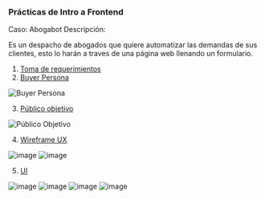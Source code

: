

### Prácticas de Intro a Frontend

Caso: Abogabot Descripción:

Es un despacho de abogados que quiere automatizar las demandas de sus clientes, esto lo harán a traves de una página web llenando un formulario.


1. [Toma de requerimientos](https://github.com/OscarDperezL/FrontEnd/blob/main/1.%20Requerimientos%20Abogabot.doc)
2. [Buyer Persona](https://github.com/OscarDperezL/FrontEnd/blob/main/Buyer%20Persona.png)

![Buyer Persona](https://user-images.githubusercontent.com/99143325/156839281-af4c7879-6c84-49d5-8078-f19ca05892c3.png)

3. [Público objetivo](https://github.com/OscarDperezL/FrontEnd/blob/main/P%C3%BAblico%20Objetivo.jpg)

![Público Objetivo](https://user-images.githubusercontent.com/99143325/156839388-92d2b6ec-80f3-46b6-83c4-e0bdbef3adb0.jpg)

4. [Wireframe UX](https://github.com/OscarDperezL/FrontEnd/blob/main/Wireframe.pdf)

![image](https://user-images.githubusercontent.com/99143325/156839553-2a478a36-72f7-4476-ab53-ef56ae343ddd.png)
![image](https://user-images.githubusercontent.com/99143325/156839615-91fdf679-4ba6-4b6d-9e43-f25c82381dd0.png)

5. [UI](https://github.com/OscarDperezL/FrontEnd/blob/main/UI%20Abogabot.pdf)

![image](https://user-images.githubusercontent.com/99143325/156839847-11f53717-03b6-4832-8302-deedd636979b.png)
![image](https://user-images.githubusercontent.com/99143325/156839890-e93ed6f9-83e9-4f19-9ae4-97c66983d08a.png)
![image](https://user-images.githubusercontent.com/99143325/156839933-c6cebde6-3099-459c-95f0-eba1dfe5cd55.png)
![image](https://user-images.githubusercontent.com/99143325/156839990-414a4187-36ac-4055-a64e-ed8251269673.png)

